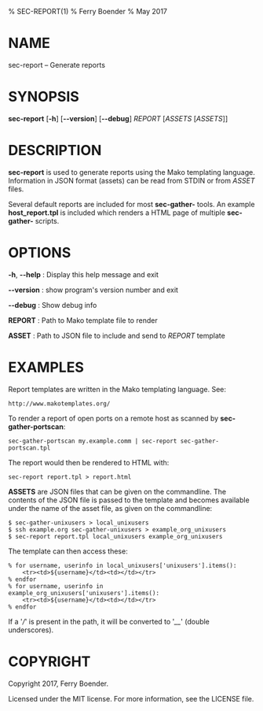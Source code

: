 % SEC-REPORT(1)
% Ferry Boender
% May 2017

# NAME

sec-report – Generate reports

# SYNOPSIS

 **sec-report** [**-h**] [**--version**] [**--debug**] *REPORT* [*ASSETS* [*ASSETS*]]

# DESCRIPTION

**sec-report** is used to generate reports using the Mako templating language.
Information in JSON format (assets) can be read from STDIN or from *ASSET*
files.

Several default reports are included for most **sec-gather-** tools. An
example **host_report.tpl** is included which renders a HTML page of multiple
**sec-gather-** scripts.

# OPTIONS

**-h**, **--help**
:   Display this help message and exit

**--version**
:   show program's version number and exit

**--debug**
:   Show debug info

**REPORT**
:   Path to Mako template file to render

**ASSET**
:   Path to JSON file to include and send to *REPORT* template

# EXAMPLES

Report templates are written in the Mako templating language. See:

    http://www.makotemplates.org/

To render a report of open ports on a remote host as scanned by
**sec-gather-portscan**:

    sec-gather-portscan my.example.comm | sec-report sec-gather-portscan.tpl

The report would then be rendered to HTML with:

    sec-report report.tpl > report.html

**ASSETS** are JSON files that can be given on the commandline. The contents
of the JSON file is passed to the template and becomes available under the
name of the asset file, as given on the commandline:

    $ sec-gather-unixusers > local_unixusers
    $ ssh example.org sec-gather-unixusers > example_org_unixusers
    $ sec-report report.tpl local_unixusers example_org_unixusers

The template can then access these:

    % for username, userinfo in local_unixusers['unixusers'].items():
        <tr><td>${username}</td><td></td></tr>
    % endfor
    % for username, userinfo in example_org_unixusers['unixusers'].items():
        <tr><td>${username}</td><td></td></tr>
    % endfor

If a '*/*' is present in the path, it will be converted to '*\_\_*' (double
underscores).

# COPYRIGHT

Copyright 2017, Ferry Boender.

Licensed under the MIT license. For more information, see the LICENSE file.
